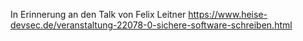 In Erinnerung an den Talk von Felix Leitner
https://www.heise-devsec.de/veranstaltung-22078-0-sichere-software-schreiben.html
